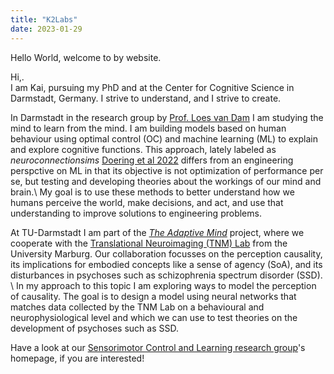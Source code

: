 ```yaml
---
title: "K2Labs"
date: 2023-01-29
---
```


Hello World, welcome to by website.

Hi,. <br/>
I am Kai, pursuing my PhD and at the Center for Cognitive Science in Darmstadt, Germany.
I strive to understand, and I strive to create.

In Darmstadt in the research group by [Prof. Loes van Dam](https://www.psychologie.tu-darmstadt.de/institut_psy/personen_psy/personen_psy_detail_71552.de.jsp) I am studying the mind to learn from the mind. I am building models based on human behaviour using optimal control (OC) and machine learning (ML) to explain and explore cognitive functions. This approach, lately labeled as <i>neuroconnectionsims</i> [Doering et al 2022](https://arxiv.org/abs/2209.03718) differs from an engineering perspctive on ML in that its objective is not optimization of performance per se, but testing and developing theories about the workings of our mind and brain.\\
My goal is to use these methods to better understand how we humans perceive the world, make decisions, and act, and use that understanding to improve solutions to engineering problems.

At TU-Darmstadt I am part of the <i>[The Adaptive Mind](https://www.theadaptivemind.de/)</i> project, where we cooperate with the [Translational Neuroimaging (TNM) Lab](https://tnm-lab.com/) from the University Marburg. Our collaboration focusses on the perception causality, its implications for embodied concepts like a sense of agency (SoA), and its disturbances in psychoses such as schizophrenia spectrum disorder (SSD). \\
In my approach to this topic I am exploring ways to model the perception of causality. The goal is to design a model using neural networks that matches data collected by the TNM Lab on a behavioural and neurophysiological level and which we can use to test theories on the development of psychoses such as SSD.

Have a look at our [Sensorimotor Control and Learning research group](https://www.psychologie.tu-darmstadt.de/sensorimotor/home_sensorimotor/people_sensorimotor/people_details_75584.en.jsp)'s homepage, if you are interested!

<!-- Hi, I'm Kai.

I like learning and understanding how things work. Our world, our systems, our minds.
The more complicated the better!
I also like teaching what I understood, discovered and solved to others.
That's why I added some topics to this site,
hoping that they help you find a solution or even get one of those sweet Aha-moments.

So, let me show you a few of the things I am enthusiastic about. -->
